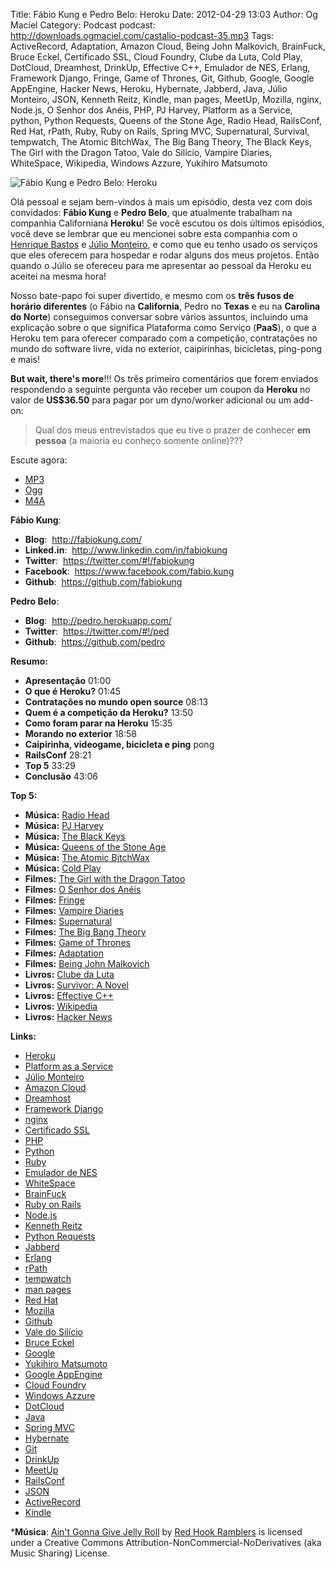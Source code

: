 Title: Fábio Kung e Pedro Belo: Heroku
Date: 2012-04-29 13:03
Author: Og Maciel
Category: Podcast
podcast: http://downloads.ogmaciel.com/castalio-podcast-35.mp3
Tags: ActiveRecord, Adaptation, Amazon Cloud, Being John Malkovich, BrainFuck, Bruce Eckel, Certificado SSL, Cloud Foundry, Clube da Luta, Cold Play, DotCloud, Dreamhost, DrinkUp, Effective C++, Emulador de NES, Erlang, Framework Django, Fringe, Game of Thrones, Git, Github, Google, Google AppEngine, Hacker News, Heroku, Hybernate, Jabberd, Java, Júlio Monteiro, JSON, Kenneth Reitz, Kindle, man pages, MeetUp, Mozilla, nginx, Node.js, O Senhor dos Anéis, PHP, PJ Harvey, Platform as a Service, python, Python Requests, Queens of the Stone Age, Radio Head, RailsConf, Red Hat, rPath, Ruby, Ruby on Rails, Spring MVC, Supernatural, Survival, tempwatch, The Atomic BitchWax, The Big Bang Theory, The Black Keys, The Girl with the Dragon Tatoo, Vale do Silício, Vampire Diaries, WhiteSpace, Wikipedia, Windows Azzure, Yukihiro Matsumoto


![Fábio Kung e Pedro Belo: Heroku]({filename}/images/heroku.png)

Olá pessoal e sejam bem-vindos à mais um episódio, desta vez com dois
convidados: **Fábio Kung** e **Pedro Belo**, que atualmente trabalham na
companhia Californiana **Heroku**! Se você escutou os dois últimos
episódios, você deve se lembrar que eu mencionei sobre esta companhia
com o [Henrique
Bastos](http://www.castalio.info/henrique-bastos-welcome-to-the-django/ "http://www.castalio.info/henrique-bastos-welcome-to-the-django/")
e [Júlio
Monteiro](http://www.castalio.info/julio-monteiro-jobscore/ "http://www.castalio.info/julio-monteiro-jobscore/"),
e como que eu tenho usado os serviços que eles oferecem para hospedar e
rodar alguns dos meus projetos. Então quando o Júlio se ofereceu para me
apresentar ao pessoal da Heroku eu aceitei na mesma hora!

Nosso bate-papo foi super divertido, e mesmo com os **três fusos de
horário diferentes** (o Fábio na **California**, Pedro no **Texas** e eu
na **Carolina do Norte**) conseguimos conversar sobre vários assuntos,
incluindo uma explicação sobre o que significa Plataforma como Serviço
(**PaaS**), o que a Heroku tem para oferecer comparado com a competição,
contratações no mundo do software livre, vida no exterior, caipirinhas,
bicicletas, ping-pong e mais!

**But wait, there's more**!!! Os três primeiro comentários que forem
enviados respondendo a seguinte pergunta vão receber um coupon da
**Heroku** no valor de **US\$36.50** para pagar por um dyno/worker
adicional ou um add-on:

> Qual dos meus entrevistados que eu tive o prazer de conhecer **em
> pessoa** (a maioria eu conheço somente online)???

Escute agora:
* [MP3](http://downloads.ogmaciel.com/castalio-podcast-35.mp3)
* [Ogg](http://downloads.ogmaciel.com/castalio-podcast-35.ogg)
* [M4A](http://downloads.ogmaciel.com/castalio-podcast-35.m4a)

**Fábio Kung**:

-   **Blog**:  <http://fabiokung.com/>
-   **Linked.in**:  <http://www.linkedin.com/in/fabiokung>
-   **Twitter**:  <https://twitter.com/#!/fabiokung>
-   **Facebook**:  <https://www.facebook.com/fabio.kung>
-   **Github**:  <https://github.com/fabiokung>

**Pedro Belo**:

-   **Blog**:  <http://pedro.herokuapp.com/>
-   **Twitter**:  <https://twitter.com/#!/ped>
-   **Github**:  <https://github.com/pedro>

**Resumo:**

-   **Apresentação** 01:00
-   **O que é Heroku?** 01:45
-   **Contratações no mundo open source** 08:13
-   **Quem é a competição da Heroku?** 13:50
-   **Como foram parar na Heroku** 15:35
-   **Morando no exterior** 18:58
-   **Caipirinha, videogame, bicicleta e ping** pong
-   **RailsConf** 28:21
-   **Top 5** 33:29
-   **Conclusão** 43:06

**Top 5:**

-   **Música:** [Radio Head](http://www.last.fm/search?q=Radio+Head)
-   **Música:** [PJ Harvey](http://www.last.fm/search?q=PJ+Harvey)
-   **Música:** [The Black
    Keys](http://www.last.fm/search?q=The+Black+Keys)
-   **Música:** [Queens of the Stone
    Age](http://www.last.fm/search?q=Queens+of+the+Stone+Age)
-   **Música:** [The Atomic
    BitchWax](http://www.last.fm/search?q=The+Atomic+BitchWax)
-   **Música:** [Cold Play](http://www.last.fm/search?q=Cold+Play)
-   **Filmes:** [The Girl with the Dragon
    Tatoo](http://www.imdb.com/find?s=all&q=The+Girl+with+the+Dragon+Tatoo)
-   **Filmes:** [O Senhor dos
    Anéis](http://www.imdb.com/find?s=all&q=O+Senhor+dos+Anéis)
-   **Filmes:** [Fringe](http://www.imdb.com/find?s=all&q=Fringe)
-   **Filmes:** [Vampire
    Diaries](http://www.imdb.com/find?s=all&q=Vampire+Diaries)
-   **Filmes:**
    [Supernatural](http://www.imdb.com/find?s=all&q=Supernatural)
-   **Filmes:** [The Big Bang
    Theory](http://www.imdb.com/find?s=all&q=The+Big+Bang+Theory)
-   **Filmes:** [Game of
    Thrones](http://www.imdb.com/find?s=all&q=Game+of+Thrones)
-   **Filmes:**
    [Adaptation](http://www.imdb.com/find?s=all&q=Adaptation)
-   **Filmes:** [Being John
    Malkovich](http://www.imdb.com/find?s=all&q=Being+John+Malkovich)
-   **Livros:** [Clube da
    Luta](http://www.amazon.com/s/ref=nb_sb_noss?url=search-alias%3Dstripbooks&field-keywords=Clube+da+Luta)
-   **Livros:** [Survivor: A
    Novel](http://www.amazon.com/Survivor-A-Novel-Chuck-Palahniuk/dp/0385498721?tag=duckduckgo-d-20 "Survivor: A Novel")
-   **Livros:** [Effective
    C++](http://www.amazon.com/s/ref=nb_sb_noss?url=search-alias%3Dstripbooks&field-keywords=Effective+C++)
-   **Livros:**
    [Wikipedia](http://www.amazon.com/s/ref=nb_sb_noss?url=search-alias%3Dstripbooks&field-keywords=Wikipedia)
-   **Livros:** [Hacker
    News](http://www.amazon.com/s/ref=nb_sb_noss?url=search-alias%3Dstripbooks&field-keywords=Hacker+News)

**Links:**

-   [Heroku](https://duckduckgo.com/?q=Heroku)
-   [Platform as a
    Service](https://duckduckgo.com/?q=Platform+as+a+Service)
-   [Júlio Monteiro](https://duckduckgo.com/?q=Júlio+Monteiro)
-   [Amazon Cloud](https://duckduckgo.com/?q=Amazon+Cloud)
-   [Dreamhost](https://duckduckgo.com/?q=Dreamhost)
-   [Framework Django](https://duckduckgo.com/?q=Framework+Django)
-   [nginx](https://duckduckgo.com/?q=nginx)
-   [Certificado SSL](https://duckduckgo.com/?q=Certificado+SSL)
-   [PHP](https://duckduckgo.com/?q=PHP)
-   [Python](https://duckduckgo.com/?q=Python)
-   [Ruby](https://duckduckgo.com/?q=Ruby)
-   [Emulador de NES](https://duckduckgo.com/?q=Emulador+de+NES)
-   [WhiteSpace](https://duckduckgo.com/?q=WhiteSpace)
-   [BrainFuck](https://duckduckgo.com/?q=BrainFuck)
-   [Ruby on Rails](https://duckduckgo.com/?q=Ruby+on+Rails)
-   [Node.js](https://duckduckgo.com/?q=Node.js)
-   [Kenneth Reitz](https://duckduckgo.com/?q=Kenneth+Reitz)
-   [Python Requests](https://duckduckgo.com/?q=Python+Requests)
-   [Jabberd](https://duckduckgo.com/?q=Jabberd)
-   [Erlang](https://duckduckgo.com/?q=Erlang)
-   [rPath](https://duckduckgo.com/?q=rPath)
-   [tempwatch](https://duckduckgo.com/?q=tempwatch)
-   [man pages](https://duckduckgo.com/?q=man+pages)
-   [Red Hat](https://duckduckgo.com/?q=Red+Hat)
-   [Mozilla](https://duckduckgo.com/?q=Mozilla)
-   [Github](https://duckduckgo.com/?q=Github)
-   [Vale do Silício](https://duckduckgo.com/?q=Vale+do+Silício)
-   [Bruce Eckel](https://duckduckgo.com/?q=Bruce+Eckel)
-   [Google](https://duckduckgo.com/?q=Google)
-   [Yukihiro Matsumoto](https://duckduckgo.com/?q=Yukihiro+Matsumoto)
-   [Google AppEngine](https://duckduckgo.com/?q=Google+AppEngine)
-   [Cloud Foundry](https://duckduckgo.com/?q=Cloud+Foundry)
-   [Windows Azzure](https://duckduckgo.com/?q=Windows+Azzure)
-   [DotCloud](https://duckduckgo.com/?q=DotCloud)
-   [Java](https://duckduckgo.com/?q=Java)
-   [Spring MVC](https://duckduckgo.com/?q=Spring+MVC)
-   [Hybernate](https://duckduckgo.com/?q=Hybernate)
-   [Git](https://duckduckgo.com/?q=Git)
-   [DrinkUp](https://duckduckgo.com/?q=DrinkUp)
-   [MeetUp](https://duckduckgo.com/?q=MeetUp)
-   [RailsConf](https://duckduckgo.com/?q=RailsConf)
-   [JSON](https://duckduckgo.com/?q=JSON)
-   [ActiveRecord](https://duckduckgo.com/?q=ActiveRecord)
-   [Kindle](https://duckduckgo.com/?q=Kindle)

***Música**: [Ain't Gonna Give Jelly Roll](http://freemusicarchive.org/music/Red_Hook_Ramblers/Live__WFMU_on_Antique_Phonograph_Music_Program_with_MAC_Feb_8_2011/Red_Hook_Ramblers_-_12_-_Aint_Gonna_Give_Jelly_Roll)
by [Red Hook Ramblers](http://www.redhookramblers.com/) is licensed under a Creative Commons
Attribution-NonCommercial-NoDerivatives (aka Music Sharing) License.

